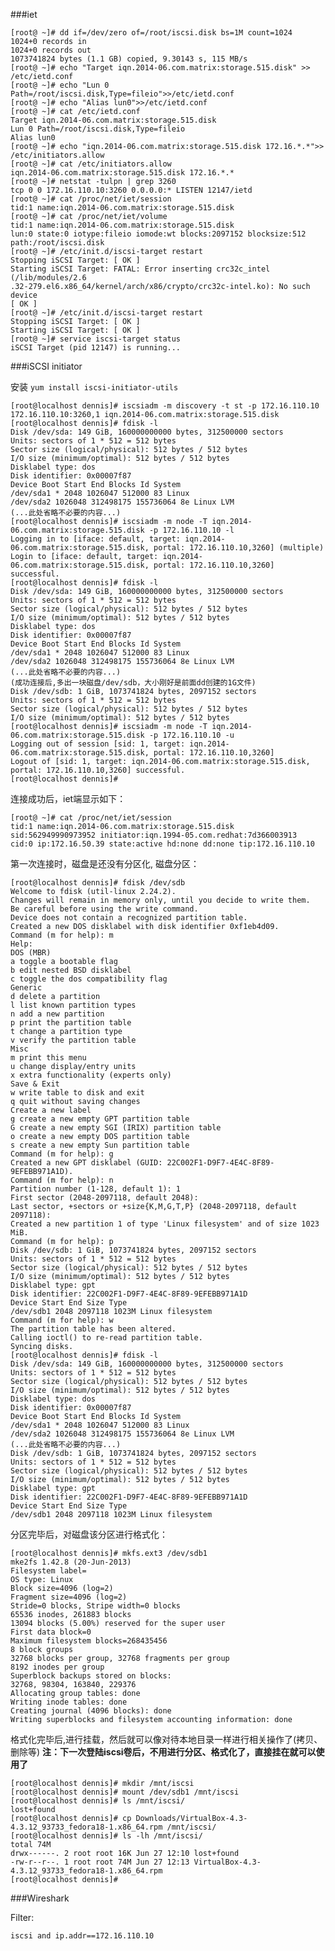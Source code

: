 ###iet

    [root@ ~]# dd if=/dev/zero of=/root/iscsi.disk bs=1M count=1024
    1024+0 records in
    1024+0 records out
    1073741824 bytes (1.1 GB) copied, 9.30143 s, 115 MB/s
    [root@ ~]# echo "Target iqn.2014-06.com.matrix:storage.515.disk" >> /etc/ietd.conf
    [root@ ~]# echo "Lun 0 Path=/root/iscsi.disk,Type=fileio">>/etc/ietd.conf
    [root@ ~]# echo "Alias lun0">>/etc/ietd.conf
    [root@ ~]# cat /etc/ietd.conf
    Target iqn.2014-06.com.matrix:storage.515.disk
    Lun 0 Path=/root/iscsi.disk,Type=fileio
    Alias lun0
    [root@ ~]# echo "iqn.2014-06.com.matrix:storage.515.disk 172.16.*.*">> /etc/initiators.allow
    [root@ ~]# cat /etc/initiators.allow
    iqn.2014-06.com.matrix:storage.515.disk 172.16.*.*
    [root@ ~]# netstat -tulpn | grep 3260
    tcp 0 0 172.16.110.10:3260 0.0.0.0:* LISTEN 12147/ietd
    [root@ ~]# cat /proc/net/iet/session
    tid:1 name:iqn.2014-06.com.matrix:storage.515.disk
    [root@ ~]# cat /proc/net/iet/volume
    tid:1 name:iqn.2014-06.com.matrix:storage.515.disk
    lun:0 state:0 iotype:fileio iomode:wt blocks:2097152 blocksize:512 path:/root/iscsi.disk
    [root@ ~]# /etc/init.d/iscsi-target restart
    Stopping iSCSI Target: [ OK ]
    Starting iSCSI Target: FATAL: Error inserting crc32c_intel (/lib/modules/2.6
    .32-279.el6.x86_64/kernel/arch/x86/crypto/crc32c-intel.ko): No such device
    [ OK ]
    [root@ ~]# /etc/init.d/iscsi-target restart
    Stopping iSCSI Target: [ OK ]
    Starting iSCSI Target: [ OK ]
    [root@ ~]# service iscsi-target status
    iSCSI Target (pid 12147) is running...

###iSCSI initiator

安装 `yum install iscsi-initiator-utils`

    [root@localhost dennis]# iscsiadm -m discovery -t st -p 172.16.110.10
    172.16.110.10:3260,1 iqn.2014-06.com.matrix:storage.515.disk
    [root@localhost dennis]# fdisk -l
    Disk /dev/sda: 149 GiB, 160000000000 bytes, 312500000 sectors
    Units: sectors of 1 * 512 = 512 bytes
    Sector size (logical/physical): 512 bytes / 512 bytes
    I/O size (minimum/optimal): 512 bytes / 512 bytes
    Disklabel type: dos
    Disk identifier: 0x00007f87
    Device Boot Start End Blocks Id System
    /dev/sda1 * 2048 1026047 512000 83 Linux
    /dev/sda2 1026048 312498175 155736064 8e Linux LVM
    (...此处省略不必要的内容...)
    [root@localhost dennis]# iscsiadm -m node -T iqn.2014-06.com.matrix:storage.515.disk -p 172.16.110.10 -l
    Logging in to [iface: default, target: iqn.2014-06.com.matrix:storage.515.disk, portal: 172.16.110.10,3260] (multiple)
    Login to [iface: default, target: iqn.2014-06.com.matrix:storage.515.disk, portal: 172.16.110.10,3260] successful.
    [root@localhost dennis]# fdisk -l
    Disk /dev/sda: 149 GiB, 160000000000 bytes, 312500000 sectors
    Units: sectors of 1 * 512 = 512 bytes
    Sector size (logical/physical): 512 bytes / 512 bytes
    I/O size (minimum/optimal): 512 bytes / 512 bytes
    Disklabel type: dos
    Disk identifier: 0x00007f87
    Device Boot Start End Blocks Id System
    /dev/sda1 * 2048 1026047 512000 83 Linux
    /dev/sda2 1026048 312498175 155736064 8e Linux LVM
    (...此处省略不必要的内容...)
    (成功连接后,多出一块磁盘/dev/sdb，大小刚好是前面dd创建的1G文件)
    Disk /dev/sdb: 1 GiB, 1073741824 bytes, 2097152 sectors
    Units: sectors of 1 * 512 = 512 bytes
    Sector size (logical/physical): 512 bytes / 512 bytes
    I/O size (minimum/optimal): 512 bytes / 512 bytes
    [root@localhost dennis]# iscsiadm -m node -T iqn.2014-06.com.matrix:storage.515.disk -p 172.16.110.10 -u
    Logging out of session [sid: 1, target: iqn.2014-06.com.matrix:storage.515.disk, portal: 172.16.110.10,3260]
    Logout of [sid: 1, target: iqn.2014-06.com.matrix:storage.515.disk, portal: 172.16.110.10,3260] successful.
    [root@localhost dennis]# 

连接成功后，iet端显示如下：

    [root@ ~]# cat /proc/net/iet/session
    tid:1 name:iqn.2014-06.com.matrix:storage.515.disk
    sid:562949990973952 initiator:iqn.1994-05.com.redhat:7d366003913
    cid:0 ip:172.16.50.39 state:active hd:none dd:none tip:172.16.110.10

第一次连接时，磁盘是还没有分区化, 磁盘分区：

    [root@localhost dennis]# fdisk /dev/sdb
    Welcome to fdisk (util-linux 2.24.2).
    Changes will remain in memory only, until you decide to write them.
    Be careful before using the write command.
    Device does not contain a recognized partition table.
    Created a new DOS disklabel with disk identifier 0xf1eb4d09.
    Command (m for help): m
    Help:
    DOS (MBR)
    a toggle a bootable flag
    b edit nested BSD disklabel
    c toggle the dos compatibility flag
    Generic
    d delete a partition
    l list known partition types
    n add a new partition
    p print the partition table
    t change a partition type
    v verify the partition table
    Misc
    m print this menu
    u change display/entry units
    x extra functionality (experts only)
    Save & Exit
    w write table to disk and exit
    q quit without saving changes
    Create a new label
    g create a new empty GPT partition table
    G create a new empty SGI (IRIX) partition table
    o create a new empty DOS partition table
    s create a new empty Sun partition table
    Command (m for help): g
    Created a new GPT disklabel (GUID: 22C002F1-D9F7-4E4C-8F89-9EFEBB971A1D).
    Command (m for help): n
    Partition number (1-128, default 1): 1
    First sector (2048-2097118, default 2048):
    Last sector, +sectors or +size{K,M,G,T,P} (2048-2097118, default 2097118):
    Created a new partition 1 of type 'Linux filesystem' and of size 1023 MiB.
    Command (m for help): p
    Disk /dev/sdb: 1 GiB, 1073741824 bytes, 2097152 sectors
    Units: sectors of 1 * 512 = 512 bytes
    Sector size (logical/physical): 512 bytes / 512 bytes
    I/O size (minimum/optimal): 512 bytes / 512 bytes
    Disklabel type: gpt
    Disk identifier: 22C002F1-D9F7-4E4C-8F89-9EFEBB971A1D
    Device Start End Size Type
    /dev/sdb1 2048 2097118 1023M Linux filesystem
    Command (m for help): w
    The partition table has been altered.
    Calling ioctl() to re-read partition table.
    Syncing disks.
    [root@localhost dennis]# fdisk -l
    Disk /dev/sda: 149 GiB, 160000000000 bytes, 312500000 sectors
    Units: sectors of 1 * 512 = 512 bytes
    Sector size (logical/physical): 512 bytes / 512 bytes
    I/O size (minimum/optimal): 512 bytes / 512 bytes
    Disklabel type: dos
    Disk identifier: 0x00007f87
    Device Boot Start End Blocks Id System
    /dev/sda1 * 2048 1026047 512000 83 Linux
    /dev/sda2 1026048 312498175 155736064 8e Linux LVM
    (...此处省略不必要的内容...)
    Disk /dev/sdb: 1 GiB, 1073741824 bytes, 2097152 sectors
    Units: sectors of 1 * 512 = 512 bytes
    Sector size (logical/physical): 512 bytes / 512 bytes
    I/O size (minimum/optimal): 512 bytes / 512 bytes
    Disklabel type: gpt
    Disk identifier: 22C002F1-D9F7-4E4C-8F89-9EFEBB971A1D
    Device Start End Size Type
    /dev/sdb1 2048 2097118 1023M Linux filesystem

分区完毕后，对磁盘该分区进行格式化：

    [root@localhost dennis]# mkfs.ext3 /dev/sdb1
    mke2fs 1.42.8 (20-Jun-2013)
    Filesystem label=
    OS type: Linux
    Block size=4096 (log=2)
    Fragment size=4096 (log=2)
    Stride=0 blocks, Stripe width=0 blocks
    65536 inodes, 261883 blocks
    13094 blocks (5.00%) reserved for the super user
    First data block=0
    Maximum filesystem blocks=268435456
    8 block groups
    32768 blocks per group, 32768 fragments per group
    8192 inodes per group
    Superblock backups stored on blocks:
    32768, 98304, 163840, 229376
    Allocating group tables: done
    Writing inode tables: done
    Creating journal (4096 blocks): done
    Writing superblocks and filesystem accounting information: done

格式化完毕后,进行挂载，然后就可以像对待本地目录一样进行相关操作了(拷贝、删除等) 
**注：下一次登陆iscsi卷后，不用进行分区、格式化了，直接挂在就可以使用了**

    [root@localhost dennis]# mkdir /mnt/iscsi
    [root@localhost dennis]# mount /dev/sdb1 /mnt/iscsi
    [root@localhost dennis]# ls /mnt/iscsi/
    lost+found
    [root@localhost dennis]# cp Downloads/VirtualBox-4.3-4.3.12_93733_fedora18-1.x86_64.rpm /mnt/iscsi/
    [root@localhost dennis]# ls -lh /mnt/iscsi/
    total 74M
    drwx------. 2 root root 16K Jun 27 12:10 lost+found
    -rw-r--r--. 1 root root 74M Jun 27 12:13 VirtualBox-4.3-4.3.12_93733_fedora18-1.x86_64.rpm
    [root@localhost dennis]# 

###Wireshark

Filter:

	iscsi and ip.addr==172.16.110.10
